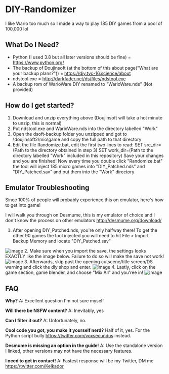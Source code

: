 # DIY-Randomizer
I like Wario too much so I made a way to play 185 DIY games from a pool of 100,000 lol

## What Do I Need?
- Python (I used 3.8 but all later versions should be fine) = https://www.python.org/
- The backup of Doujinsoft (at the bottom of this about page("What are your backup plans?")) = https://diy.tvc-16.science/about
- ndstool.exe = http://darkfader.net/ds/files/ndstool.exe
- A backup rom of WarioWare DIY renamed to "WarioWare.nds" (Not provided)

## How do I get started?
1. Download and unzip everything above (Doujinsoft will take a hot minute to unzip, this is normal)
2. Put ndstool.exe and WarioWare.nds into the directory labelled "Work"
3. Open the dsoft-backup folder you unzipped and got to \doujinsoft2\mio\game and copy the full path to that directory
4. Edit the file Randomize.bat, edit the first two lines to read:
SET src_dir=(Path to the directory obtained in step 3)
SET work_dir=(Path to the directory labelled "Work" included in this repository)
Save your changes and you are finished! Now every time you double click "Randomize.bat" the tool will inject 185 micro games into "DIY_Patched.nds" and "DIY_Patched.sav" and put them into the "Work" directory

## Emulator Troubleshooting

Since 100% of people will probably experience this on emulator, here's how to get into game!

I will walk you through on Desmume, this is my emulator of choice and I don't know the process on other emulators http://desmume.org/download/
1. After opening DIY_Patched.nds, you're only halfway there! To get the other 90 games the tool injected you will need to hit File > Import Backup Memory and locate "DIY_Patched.sav"

![image](https://user-images.githubusercontent.com/82776543/142073139-ca98d34e-0039-45bf-aa46-e330868e124d.png)
2. Make sure when you import the save, the settings looks EXACTLY like the image below. Failure to do so will make the save not work!
![image](https://user-images.githubusercontent.com/82776543/142073411-605de1a6-17ae-4a82-9c09-0a827cb63e36.png)
3. Afterwards, skip past the opening cutscene/title screen/DS warning and click the diy shop and enter.
![image](https://user-images.githubusercontent.com/82776543/142073784-9829c98a-dce8-4df0-962b-e565fc865f73.png)
4. Lastly, click on the game section, game blender, and choose "Mix All" and you'ree in!
![image](https://user-images.githubusercontent.com/82776543/142074120-962d4dc5-6a4b-49a4-869c-e03b092debe2.png)

## FAQ

**Why?**
A: Excellent question I'm not sure myself

**Will there be NSFW content?**
A: Inevitably, yes

**Can I filter it out?**
A: Unfortunately, no.

**Cool code you got, you make it yourself nerd?**
Half of it, yes. For the Python script bully https://twitter.com/voxsecundus instead.

**Desmume is missing an option in the guide!**
A: Use the standalone version I linked, other versions may not have the necessary features.

**I need to get in contact!**
A: Fastest response will be my Twitter, DM me https://twitter.com/Kelkador
